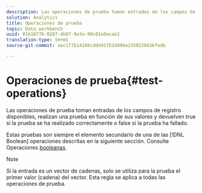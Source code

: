 ```yaml
---
description: Las operaciones de prueba toman entradas de los campos de registro disponibles, realizan una prueba en función de sus valores y devuelven true si la prueba se ha realizado correctamente o false si la prueba ha fallado.
solution: Analytics
title: Operaciones de prueba
topic: Data workbench
uuid: 01b18776-0287-4b07-9e3a-90c01a8acae2
translation-type: tm+mt
source-git-commit: aec1f7b14198cdde91f61d490a235022943bfedb

---
```



# Operaciones de prueba{#test-operations}

Las operaciones de prueba toman entradas de los campos de registro disponibles, realizan una prueba en función de sus valores y devuelven true si la prueba se ha realizado correctamente o false si la prueba ha fallado.

Estas pruebas son siempre el elemento secundario de una de las [!DNL Boolean] operaciones descritas en la siguiente sección. Consulte Operaciones [booleanas](../../../../home/c-dataset-const-proc/c-conditions/c-test-ops/c-boolean-ops.md#concept-9bee5fb907bb4e37871096aaf48b1baf).

>[!NOTE]
>
>Si la entrada es un vector de cadenas, solo se utiliza para la prueba el primer valor (cadena) del vector. Esta regla se aplica a todas las operaciones de prueba.

